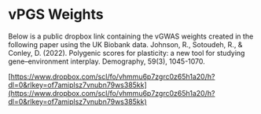 # vPGS Weights

Below is a public dropbox link containing the vGWAS weights created in the following paper using the UK Biobank data.
Johnson, R., Sotoudeh, R., & Conley, D. (2022). Polygenic scores for plasticity: a new tool for studying gene–environment interplay. Demography, 59(3), 1045-1070.

[https://www.dropbox.com/scl/fo/vhmmu6p7zgrc0z65h1a20/h?dl=0&rlkey=of7amiplsz7vnubn79ws385kk](https://www.dropbox.com/scl/fo/vhmmu6p7zgrc0z65h1a20/h?dl=0&rlkey=of7amiplsz7vnubn79ws385kk)
